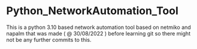 # Python_NetworkAutomation_Tool
This is a python 3.10 based network automation tool based on netmiko and
napalm that was made ( @ 30/08/2022 ) before learning git so there might
not be any further commits to this.
